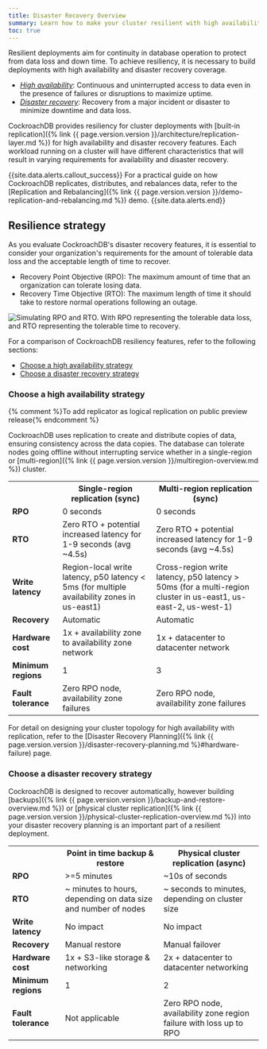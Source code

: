 ```yaml
---
title: Disaster Recovery Overview
summary: Learn how to make your cluster resilient with high availability and disaster recovery features.
toc: true
---
```


Resilient deployments aim for continuity in database operation to protect from data loss and down time. To achieve resiliency, it is necessary to build deployments with high availability and disaster recovery coverage.

- [_High availability_](#choose-a-high-availability-strategy): Continuous and uninterrupted access to data even in the presence of failures or disruptions to maximize uptime.
- [_Disaster recovery_](#choose-a-disaster-recovery-strategy): Recovery from a major incident or disaster to minimize downtime and data loss.

CockroachDB provides resiliency for cluster deployments with [built-in replication]({% link {{ page.version.version }}/architecture/replication-layer.md %}) for high availability and disaster recovery features. Each workload running on a cluster will have different characteristics that will result in varying requirements for availability and disaster recovery.

{{site.data.alerts.callout_success}}
For a practical guide on how CockroachDB replicates, distributes, and rebalances data, refer to the [Replication and Rebalancing]({% link {{ page.version.version }}/demo-replication-and-rebalancing.md %}) demo.
{{site.data.alerts.end}}

## Resilience strategy

As you evaluate CockroachDB's disaster recovery features, it is essential to consider your organization's requirements for the amount of tolerable data loss and the acceptable length of time to recover.

- Recovery Point Objective (RPO): The maximum amount of time that an organization can tolerate losing data.
- Recovery Time Objective (RTO): The maximum length of time it should take to restore normal operations following an outage.

<img src="{{ 'images/v24.1/rpo-rto.png' | relative_url }}" alt="Simulating RPO and RTO. With RPO representing the tolerable data loss, and RTO representing the tolerable time to recovery." style="border:0px solid #eee;max-width:100%" />

For a comparison of CockroachDB resiliency features, refer to the following sections:

- [Choose a high availability strategy](#choose-a-high-availability-strategy)
- [Choose a disaster recovery strategy](#choose-a-disaster-recovery-strategy)

### Choose a high availability strategy

{% comment %}To add replicator as logical replication on public preview release{% endcomment %}

CockroachDB uses replication to create and distribute copies of data, ensuring consistency across the data copies. The database can tolerate nodes going offline without interrupting service whether in a single-region or [multi-region]({% link {{ page.version.version }}/multiregion-overview.md %}) cluster.

<table class="comparison-chart">
  <tr>
    <th></th>
    <th>Single-region replication (sync)</th>
    <th>Multi-region replication (sync)</th>
  </tr>

  <tr>
    <td class="comparison-chart__feature">
      <b>RPO</b>
    </td>
    <td>0 seconds</td>
    <td>0 seconds</a></td>
  </tr>

  <tr>
    <td class="comparison-chart__feature">
      <b>RTO</b>
    </td>
    <td>Zero RTO + potential increased latency for 1-9 seconds (avg ~4.5s)</td>
    <td>Zero RTO + potential increased latency for 1-9 seconds (avg ~4.5s)</td>
  </tr>

  <tr>
    <td class="comparison-chart__feature">
      <b>Write latency</b>
    </td>
    <td>Region-local write latency, p50 latency < 5ms (for multiple availability zones in us-east1)</td>
    <td>Cross-region write latency, p50 latency > 50ms  (for a multi-region cluster in us-east1, us-east-2, us-west-1)</td>
  </tr>

  <tr>
    <td class="comparison-chart__feature">
      <b>Recovery</b>
    </td>
    <td>Automatic</td>
    <td>Automatic</td>
  </tr>

  <tr>
    <td class="comparison-chart__feature">
      <b>Hardware cost</b>
    </td>
    <td>1x + availability zone to availability zone network</td>
    <td>1x + datacenter to datacenter network</td>
  </tr>

  <tr>
    <td class="comparison-chart__feature">
      <b>Minimum regions</b>
    </td>
    <td>1</td>
    <td>3</td>
  </tr>

  <tr>
    <td class="comparison-chart__feature">
      <b>Fault tolerance</b>
    </td>
    <td>Zero RPO node, availability zone failures</td>
    <td>Zero RPO node, availability zone failures</td>
  </tr>

</table>

For detail on designing your cluster topology for high availability with replication, refer to the [Disaster Recovery Planning]({% link {{ page.version.version }}/disaster-recovery-planning.md %}#hardware-failure) page.

### Choose a disaster recovery strategy

CockroachDB is designed to recover automatically, however building [backups]({% link {{ page.version.version }}/backup-and-restore-overview.md %}) or [physical cluster replication]({% link {{ page.version.version }}/physical-cluster-replication-overview.md %}) into your disaster recovery planning is an important part of a resilient deployment.

<table class="comparison-chart">
  <tr>
    <th></th>
    <th>Point in time backup & restore</th>
    <th>Physical cluster replication (async)</th>
  </tr>

  <tr>
    <td class="comparison-chart__feature">
      <b>RPO</b>
    </td>
    <td>>=5 minutes</td>
    <td>~10s of seconds</a></td>
  </tr>

  <tr>
    <td class="comparison-chart__feature">
      <b>RTO</b>
    </td>
    <td>~ minutes to hours, depending on data size and number of nodes</td>
    <td>~ seconds to minutes, depending on cluster size</td>
  </tr>

  <tr>
    <td class="comparison-chart__feature">
      <b>Write latency</b>
    </td>
    <td>No impact</td>
    <td>No impact</td>
  </tr>

  <tr>
    <td class="comparison-chart__feature">
      <b>Recovery</b>
    </td>
    <td>Manual restore</td>
    <td>Manual failover</td>
  </tr>

  <tr>
    <td class="comparison-chart__feature">
      <b>Hardware cost</b>
    </td>
    <td>1x + S3-like storage & networking</td>
    <td>2x + datacenter to datacenter networking</td>
  </tr>

  <tr>
    <td class="comparison-chart__feature">
      <b>Minimum regions</b>
    </td>
    <td>1</td>
    <td>2</td>
  </tr>

  <tr>
    <td class="comparison-chart__feature">
      <b>Fault tolerance</b>
    </td>
    <td>Not applicable</td>
    <td>Zero RPO node, availability zone region failure with loss up to RPO</td>
  </tr>

</table>
